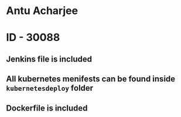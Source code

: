 # Antu Acharjee
# ID - 30088
## Jenkins file is included
## All kubernetes menifests can be found inside `kubernetesdeploy` folder
## Dockerfile is included
